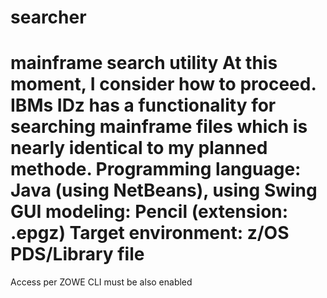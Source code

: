 # searcher
mainframe search utility
At this moment, I consider how to proceed. IBMs IDz has a functionality for searching
mainframe files which is nearly identical to my planned methode.
Programming language: Java (using NetBeans), using Swing
GUI modeling: Pencil (extension: .epgz)
Target environment: z/OS PDS/Library file
================================================
Access per ZOWE CLI must be also enabled 
